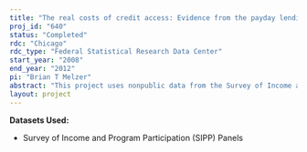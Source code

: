 ```yaml
---
title: "The real costs of credit access: Evidence from the payday lending market"
proj_id: "640"
status: "Completed"
rdc: "Chicago"
rdc_type: "Federal Statistical Research Data Center"
start_year: "2008"
end_year: "2012"
pi: "Brian T Melzer"
abstract: "This project uses nonpublic data from the Survey of Income and Program Participation (SIPP) to study the eﬀect of access to short-term personal loans on household welfare, particularly among low-income populations. Speciﬁcally, it will estimate the impact of loan access on the following outcomes: diﬃculty paying rent and utilities, eviction, termination of utilities due to default, delay of needed health care, and household debt. The measure of loan access, geographic proximity to payday loan stores, depends upon fairly detailed information on house-hold location (census tract and county), necessitating access to nonpublic geographic identiﬁers in the SIPP. By investigating a determinant of economic well-being among low-income individuals, this project fulﬁlls one of the Census Bureau’s goals in conducting the SIPP: to provide improved measures of economic well-being. If short-term borrowing does inﬂuence welfare, then this would suggest a useful revision to the SIPP, whereby the Census Bureau could oﬀer a clearer picture of the ﬁnancial situation of low-income individuals by inquiring about payday loan usage among SIPP respondents."
layout: project
---
```


**Datasets Used:**

  - Survey of Income and Program Participation (SIPP) Panels 

